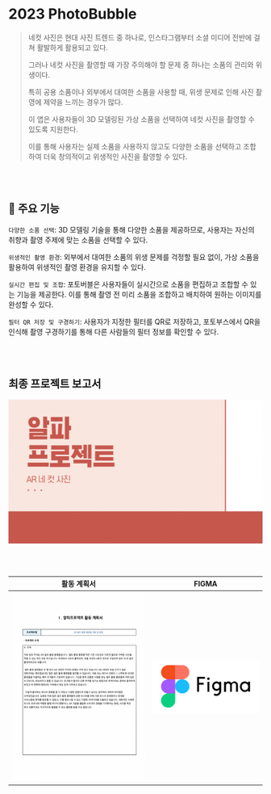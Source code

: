 # 2023 PhotoBubble
>   네컷 사진은 현대 사진 트렌드 중 하나로, 인스타그램부터 소셜 미디어 전반에 걸쳐 활발하게 활용되고 있다. 
>   
>   
>   그러나 네컷 사진을 촬영할 때 가장 주의해야 할 문제 중 하나는 소품의 관리와 위생이다. 
>   
>   
>   특히 공용 소품이나 외부에서 대여한 소품을 사용할 때, 위생 문제로 인해 사진 촬영에 제약을 느끼는 경우가 많다.
>   
>   
>   이 앱은 사용자들이 3D 모델링된 가상 소품을 선택하여 네컷 사진을 촬영할 수 있도록 지원한다. 
>   
>   
>   이를 통해 사용자는 실제 소품을 사용하지 않고도 다양한 소품을 선택하고 조합하여 더욱 창의적이고 위생적인 사진을 촬영할 수 있다.

<br/><br/>

## 📌 주요 기능

`다양한 소품 선택`: 3D 모델링 기술을 통해 다양한 소품을 제공하므로, 사용자는 자신의 취향과 촬영 주제에 맞는 소품을 선택할 수 있다.

`위생적인 촬영 환경`: 외부에서 대여한 소품의 위생 문제를 걱정할 필요 없이, 가상 소품을 활용하여 위생적인 촬영 환경을 유지할 수 있다.

`실시간 편집 및 조합`: 포토버블은 사용자들이 실시간으로 소품을 편집하고 조합할 수 있는 기능을 제공한다. 이를 통해 촬영 전 미리 소품을 조합하고 배치하여 원하는 이미지를 완성할 수 있다.

`필터 QR 저장 및 구경하기`: 사용자가 지정한 필터를 QR로 저장하고, 포토부스에서 QR을 인식해 촬영 구경하기를 통해 다른 사람들의 필터 정보를 확인할 수 있다.

<br/><br/>

## 최종 프로젝트 보고서
[![IMG](github_image/알파프로젝트.png)](https://docs.google.com/presentation/d/1b8ZE7CYjKXbH12_srzm64hIttytICeLp/edit?usp=sharing&ouid=106819234563187428322&rtpof=true&sd=true)

<br/><br/>

| 활동 계획서 | FIGMA |
|:---:|:---:|
|[![IMG](github_image/활동계획서.png)](https://drive.google.com/file/d/12Phge-HcQ6MMImARjTPsscnfmRIwv5Ly/view?usp=sharing)|[![IMG](github_image/figma_logo.png)](https://www.figma.com/file/vuF2BfiArpOEjrE0vDyBVr/PhotoBubble?type=design&node-id=0%3A1&mode=design&t=cxGcx5cTRvl0Wpgs-1)|

<br/><br/>
